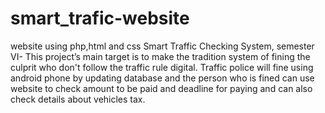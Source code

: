# smart_trafic-website
website using php,html and css
Smart Traffic Checking System, semester VI- This project’s main
target is to make the tradition system of fining the culprit who don't
follow the traffic rule digital. Traffic police will fine using android
phone by updating database and the person who is fined can use
website to check amount to be paid and deadline for paying and can
also check details about vehicles tax.
